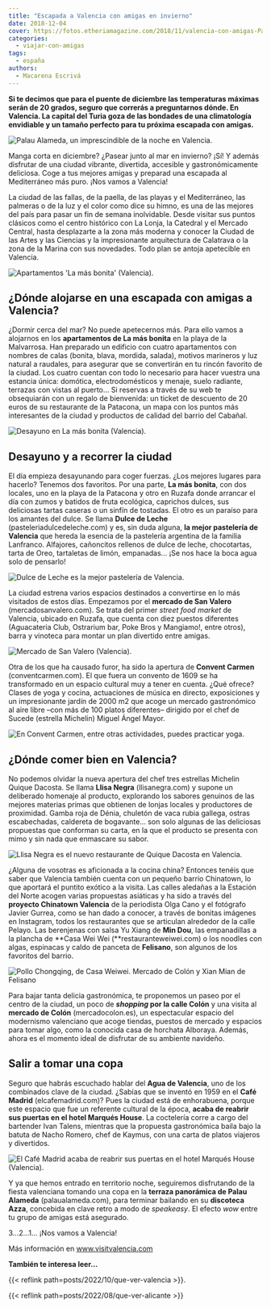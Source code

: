 ```yaml
---
title: "Escapada a Valencia con amigas en invierno"
date: 2018-12-04
cover: https://fotos.etheriamagazine.com/2018/11/valencia-con-amigas-Palau-Alameda.jpg
categories: 
  - viajar-con-amigas
tags: 
  - españa
authors: 
  - Macarena Escrivá
---
```


**Si te decimos que para el puente de diciembre las temperaturas máximas serán de 20 
grados, seguro que correrás a preguntarnos dónde. En Valencia. La capital del Turia goza 
de las bondades de una climatología envidiable y un tamaño perfecto para tu próxima 
escapada con amigas.** 

![Palau Alameda, un imprescindible de la noche en Valencia.](https://fotos.etheriamagazine.com/2018/11/valencia-con-amigas-Palau-Alameda.jpg "Palau Alameda, un imprescindible de la noche en Valencia.")

Manga corta en diciembre? ¿Pasear junto al mar en invierno? ¡Sí! Y además disfrutar de 
una ciudad vibrante, divertida, accesible y gastronómicamente deliciosa. Coge a tus 
mejores amigas y preparad una escapada al Mediterráneo más puro. ¡Nos vamos a Valencia! 

La ciudad de las fallas, de la paella, de las playas y el Mediterráneo, las palmeras o 
de la luz y el color como dice su himno, es una de las mejores del país para pasar un 
fin de semana inolvidable. Desde visitar sus puntos clásicos como el centro histórico 
con La Lonja, la Catedral y el Mercado Central, hasta desplazarte a la zona más moderna 
y conocer la Ciudad de las Artes y las Ciencias y la impresionante arquitectura de 
Calatrava o la zona de la Marina con sus novedades. Todo plan se antoja apetecible en 
Valencia. 

![Apartamentos 'La más bonita' (Valencia).](https://fotos.etheriamagazine.com/2018/11/valencia-con-amigas-Apartamentos-La-Mas-Bonita.jpg "Apartamentos 'La más bonita' (Valencia).")

## ¿Dónde alojarse en una escapada con amigas a Valencia?

¿Dormir cerca del mar? No puede apetecernos más. Para ello vamos a alojarnos en los 
**apartamentos de La más bonita** en la playa de la Malvarrosa. Han preparado un 
edificio con cuatro apartamentos con nombres de calas (bonita, blava, mordida, salada), 
motivos marineros y luz natural a raudales, para asegurar que se convertirán en tu 
rincón favorito de la ciudad. Los cuatro cuentan con todo lo necesario para hacer 
vuestra una estancia única: domótica, electrodomésticos y menaje, suelo radiante, 
terrazas con vistas al puerto... Si reservas a través de su web te obsequiarán con un 
regalo de bienvenida: un ticket de descuento de 20 euros de su restaurante de la 
Patacona, un mapa con los puntos más interesantes de la ciudad y productos de calidad 
del barrio del Cabañal. 

![Desayuno en La más bonita (Valencia).](https://fotos.etheriamagazine.com/2018/11/valencia-con-amigas-Desayuno-La-Mas-bonita.jpg "Desayuno en La más bonita (Valencia).")

## Desayuno y a recorrer la ciudad

El día empieza desayunando para coger fuerzas. ¿Los mejores lugares para hacerlo? 
Tenemos dos favoritos. Por una parte, **La más bonita**, con dos locales, uno en la 
playa de la Patacona y otro en Ruzafa donde arrancar el día con zumos y batidos de fruta 
ecológica, caprichos dulces, sus deliciosas tartas caseras o un sinfín de tostadas. El 
otro es un paraíso para los amantes del dulce. Se llama **Dulce de Leche** 
(pasteleriadulcedeleche.com) y es, sin duda alguna, **la mejor pastelería de Valencia** 
que hereda la esencia de la pastelería argentina de la familia Lanfranco. Alfajores, 
cañoncitos rellenos de dulce de leche, chocotartas, tarta de Oreo, tartaletas de limón, 
empanadas... ¡Se nos hace la boca agua solo de pensarlo! 

![Dulce de Leche es la mejor pastelería de Valencia.](https://fotos.etheriamagazine.com/2018/11/valencia-con-amigas-Dulce-de-Leche.jpg "Dulce de Leche es la mejor pastelería de Valencia.")

La ciudad estrena varios espacios destinados a convertirse en lo más visitados de estos 
días. Empezamos por el **mercado de San Valero** (mercadosanvalero.com). Se trata del 
primer _street food market_ de Valencia, ubicado en Ruzafa, que cuenta con diez puestos 
diferentes (Aguacateria Club, Ostrarium bar, Poke Bros y Mangiamo!, entre otros), barra 
y vinoteca para montar un plan divertido entre amigas. 

![Mercado de San Valero (Valencia).](https://fotos.etheriamagazine.com/2018/11/valencia-con-amigas-Mercado-San-Valero.jpg "Mercado de San Valero (Valencia).")

Otra de los que ha causado furor, ha sido la apertura de **Convent Carmen** 
(conventcarmen.com). El que fuera un convento de 1609 se ha transformado en un espacio 
cultural muy a tener en cuenta. ¿Qué ofrece? Clases de yoga y cocina, actuaciones de 
música en directo, exposiciones y un impresionante jardín de 2000 m2 que acoge un 
mercado gastronómico al aire libre –con más de 100 platos diferentes– dirigido por el 
chef de Sucede (estrella Michelin) Miguel Ángel Mayor. 

![En Convent Carmen, entre otras actividades, puedes practicar yoga.](https://fotos.etheriamagazine.com/2018/11/valencia-con-amigas-Convent-Carmen-yoga.jpg "En Convent Carmen, entre otras actividades, puedes practicar yoga.")

## ¿Dónde comer bien en Valencia?

No podemos olvidar la nueva apertura del chef tres estrellas Michelin Quique Dacosta. Se 
llama **Llisa Negra** (llisanegra.com) y supone un deliberado homenaje al producto, 
explorando los sabores genuinos de las mejores materias primas que obtienen de lonjas 
locales y productores de proximidad. Gamba roja de Dénia, chuletón de vaca rubia 
gallega, ostras escabechadas, caldereta de bogavante... son solo algunas de las 
deliciosas propuestas que conforman su carta, en la que el producto se presenta con mimo 
y sin nada que enmascare su sabor. 

![Llisa Negra es el nuevo restaurante de Quique Dacosta en Valencia.](https://fotos.etheriamagazine.com/2018/11/valencia-con-amigas-Llisa-Negra-Quique-Dacosta.jpg "Llisa Negra es el nuevo restaurante de Quique Dacosta en Valencia.")

¿Alguna de vosotras es aficionada a la cocina china? Entonces tenéis que saber que 
Valencia también cuenta con un pequeño barrio Chinatown, lo que aportará el puntito 
exótico a la visita. Las calles aledañas a la Estación del Norte acogen varias 
propuestas asiáticas y ha sido a través del **proyecto Chinatown Valencia** de la 
periodista Olga Cano y el fotógrafo Javier Gurrea, como se han dado a conocer, a través 
de bonitas imágenes en Instagram, todos los restaurantes que se articulan alrededor de 
la calle Pelayo. Las berenjenas con salsa Yu Xiang de **Min Dou**, las empanadillas a la 
plancha de **Casa Wei Wei (**restauranteweiwei.com) o los noodles con algas, espinacas y 
caldo de panceta de **Felisano**, son algunos de los favoritos del barrio. 

![Pollo Chongqing, de Casa Weiwei. Mercado de Colón y Xian Mian de Felisano](https://fotos.etheriamagazine.com/2018/11/comer-en-valencia.jpg "Pollo Chongqing, de Casa Weiwei (Izq.). Mercado de Colón (Dcha. Arr.) y Xian Mian de Felisano (Dcha. Ab.)")

Para bajar tanta delicia gastronómica, te proponemos un paseo por el centro de la 
ciudad, un poco de **_shopping_ por la calle Colón** y una visita al **mercado de 
Colón** (mercadocolon.es), un espectacular espacio del modernismo valenciano que acoge 
tiendas, puestos de mercado y espacios para tomar algo, como la conocida casa de 
horchata Alboraya. Además, ahora es el momento ideal de disfrutar de su ambiente 
navideño. 

## Salir a tomar una copa

Seguro que habrás escuchado hablar del **Agua de Valencia**, uno de los combinados clave 
de la ciudad. ¿Sabías que se inventó en 1959 en el **Café Madrid** (elcafemadrid.com)? 
Pues la ciudad está de enhorabuena, porque este espacio que fue un referente cultural de 
la época, **acaba de reabrir sus puertas en el hotel Marqués House**. La coctelería 
corre a cargo del bartender Ivan Talens, mientras que la propuesta gastronómica baila 
bajo la batuta de Nacho Romero, chef de Kaymus, con una carta de platos viajeros y 
divertidos. 

![El Café Madrid acaba de reabrir sus puertas en el hotel Marqués House (Valencia).](https://fotos.etheriamagazine.com/2018/11/valencia-con-amigas-Cafe-Madrid.jpg "El Café Madrid acaba de reabrir sus puertas en el hotel Marqués House (Valencia).")

Y ya que hemos entrado en territorio noche, seguiremos disfrutando de la fiesta 
valenciana tomando una copa en la **terraza panorámica de Palau Alameda** 
(palaualameda.com), para terminar bailando en su **discoteca Azza**, concebida en clave 
retro a modo de _speakeasy_. El efecto _wow_ entre tu grupo de amigas está asegurado. 

3...2...1... ¡Nos vamos a Valencia! 

Más información en www.visitvalencia.com 

**También te interesa leer...** 

{{< reflink path=posts/2022/10/que-ver-valencia >}}. 

{{< reflink path=posts/2022/08/que-ver-alicante >}}

